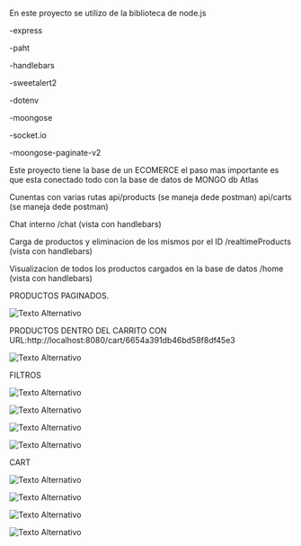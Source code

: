 En este proyecto se utilizo de la biblioteca de node.js

-express

-paht

-handlebars

-sweetalert2

-dotenv

-moongose

-socket.io

-moongose-paginate-v2

Este proyecto tiene la base de un ECOMERCE el paso mas importante es que esta conectado todo con la
base de datos de MONGO db Atlas

Cunentas con varias rutas
api/products  (se maneja dede postman)
api/carts (se maneja dede postman)

Chat interno 
/chat (vista con handlebars)

Carga de productos y eliminacion de los mismos por el ID
/realtimeProducts (vista con handlebars)

Visualizacion de todos los productos cargados en la base de datos
/home (vista con handlebars) 

PRODUCTOS PAGINADOS.

![Texto Alternativo](./imagenes/products.png)

PRODUCTOS DENTRO DEL CARRITO CON
URL:http://localhost:8080/cart/6654a391db46bd58f8df45e3

![Texto Alternativo](./imagenes/porductos_carrito.png)

FILTROS

![Texto Alternativo](./imagenes/api_products_category.png)

![Texto Alternativo](./imagenes/api_products_limit_page.png)

![Texto Alternativo](./imagenes/api_products_sort_mayor.png)

![Texto Alternativo](./imagenes/api_products_total.png)

CART

![Texto Alternativo](./imagenes/api_cart_borrar_producto.png)

![Texto Alternativo](./imagenes/api_cart_guardar_agregar_cantidad.png)

![Texto Alternativo](./imagenes/api_cart_guardar_agregar_producto.png)

![Texto Alternativo](./imagenes/api_cart_guardar_porductos.png)






